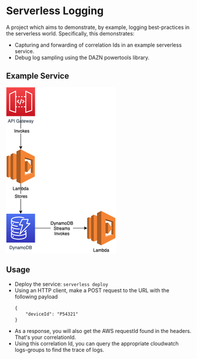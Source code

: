 # Serverless Logging
A project which aims to demonstrate, by example, logging best-practices in the
serverless world. Specifically, this demonstrates:

* Capturing and forwarding of correlation Ids in an example serverless service.
* Debug log sampling using the DAZN powertools library.

## Example Service
![serverless-looging](./serverless-logging.png)

## Usage
* Deploy the service: `serverless deploy`
* Using an HTTP client, make a POST request to the URL with the following payload
  ```
  {
	  "deviceId": "P54321"
  }
  ```
* As a response, you will also get the AWS requestId found in the headers. That's
your correlationId.
* Using this correlation Id, you can query the appropriate cloudwatch logs-groups
to find the trace of logs.